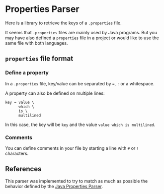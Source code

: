 # Properties Parser

Here is a library to retrieve the keys of a `.properties` file.

It seems that `.properties` files are mainly used by Java programs. But you may have also defined a `properties` file in a project or would like to use the same file with both languages.

## `properties` file format

### Define a property

In a `.properties` file, key/value can be separated by `=`, `:` or a whitespace.

A property can also be defined on multiple lines:

    key = value \
          which \
          is \
          multilined

In this case, the key will be `key` and the value `value which is multilined`.

### Comments

You can define comments in your file by starting a line with `#` or `!` characters.

## References

This parser was implemented to try to match as much as possible the behavior defined by the [Java Properties Parser](https://docs.oracle.com/javase/10/docs/api/java/util/Properties.html).